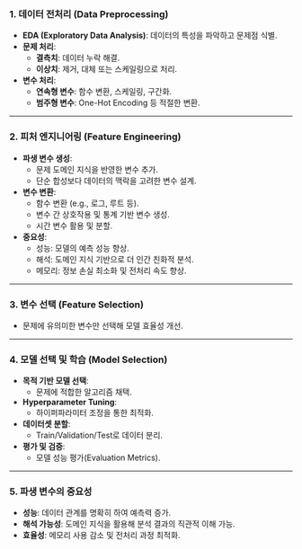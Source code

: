 ### **1. 데이터 전처리 (Data Preprocessing)**

- **EDA (Exploratory Data Analysis)**: 데이터의 특성을 파악하고 문제점 식별.
- **문제 처리**:
    - **결측치**: 데이터 누락 해결.
    - **이상치**: 제거, 대체 또는 스케일링으로 처리.
- **변수 처리**:
    - **연속형 변수**: 함수 변환, 스케일링, 구간화.
    - **범주형 변수**: One-Hot Encoding 등 적절한 변환.

---

### **2. 피처 엔지니어링 (Feature Engineering)**

- **파생 변수 생성**:
    - 문제 도메인 지식을 반영한 변수 추가.
    - 단순 합성보다 데이터의 맥락을 고려한 변수 설계.
- **변수 변환**:
    - 함수 변환 (e.g., 로그, 루트 등).
    - 변수 간 상호작용 및 통계 기반 변수 생성.
    - 시간 변수 활용 및 분할.
- **중요성**:
    - 성능: 모델의 예측 성능 향상.
    - 해석: 도메인 지식 기반으로 더 인간 친화적 분석.
    - 메모리: 정보 손실 최소화 및 전처리 속도 향상.

---

### **3. 변수 선택 (Feature Selection)**

- 문제에 유의미한 변수만 선택해 모델 효율성 개선.

---

### **4. 모델 선택 및 학습 (Model Selection)**

- **목적 기반 모델 선택**:
    - 문제에 적합한 알고리즘 채택.
- **Hyperparameter Tuning**:
    - 하이퍼파라미터 조정을 통한 최적화.
- **데이터셋 분할**:
    - Train/Validation/Test로 데이터 분리.
- **평가 및 검증**:
    - 모델 성능 평가(Evaluation Metrics).

---

### **5. 파생 변수의 중요성**

- **성능**: 데이터 관계를 명확히 하여 예측력 증가.
- **해석 가능성**: 도메인 지식을 활용해 분석 결과의 직관적 이해 가능.
- **효율성**: 메모리 사용 감소 및 전처리 과정 최적화.